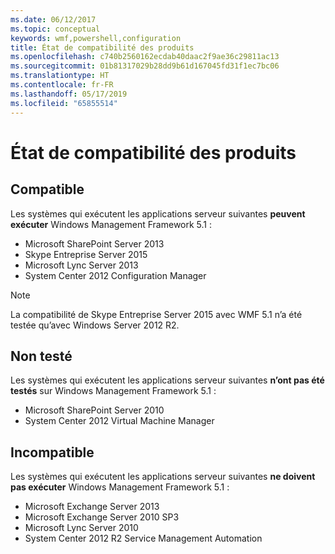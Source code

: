 ```yaml
---
ms.date: 06/12/2017
ms.topic: conceptual
keywords: wmf,powershell,configuration
title: État de compatibilité des produits
ms.openlocfilehash: c740b2560162ecdab40daac2f9ae36c29811ac13
ms.sourcegitcommit: 01b81317029b28dd9b61d167045fd31f1ec7bc06
ms.translationtype: HT
ms.contentlocale: fr-FR
ms.lasthandoff: 05/17/2019
ms.locfileid: "65855514"
---
```

# <a name="product-compatibility-status"></a>État de compatibilité des produits

## <a name="compatible"></a>Compatible

Les systèmes qui exécutent les applications serveur suivantes **peuvent exécuter** Windows Management Framework 5.1 :

- Microsoft SharePoint Server 2013
- Skype Entreprise Server 2015
- Microsoft Lync Server 2013
- System Center 2012 Configuration Manager

> [!NOTE]
> La compatibilité de Skype Entreprise Server 2015 avec WMF 5.1 n’a été testée qu’avec Windows Server 2012 R2.

## <a name="not-tested"></a>Non testé

Les systèmes qui exécutent les applications serveur suivantes **n’ont pas été testés** sur Windows Management Framework 5.1 :

- Microsoft SharePoint Server 2010
- System Center 2012 Virtual Machine Manager

## <a name="incompatible"></a>Incompatible

Les systèmes qui exécutent les applications serveur suivantes **ne doivent pas exécuter** Windows Management Framework 5.1 :

- Microsoft Exchange Server 2013
- Microsoft Exchange Server 2010 SP3
- Microsoft Lync Server 2010
- System Center 2012 R2 Service Management Automation
